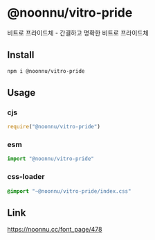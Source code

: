 # @noonnu/vitro-pride
비트로 프라이드체 - 간결하고 명확한 비트로 프라이드체

## Install
```sh
npm i @noonnu/vitro-pride
```
## Usage
### cjs
```js
require("@noonnu/vitro-pride")
```
### esm
```js
import "@noonnu/vitro-pride"
```
### css-loader
```css
@import "~@noonnu/vitro-pride/index.css"
```

## Link
https://noonnu.cc/font_page/478